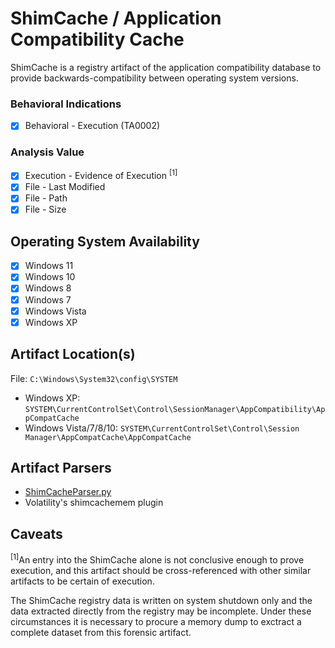 # ShimCache / Application Compatibility Cache
ShimCache is a registry artifact of the application compatibility database to provide backwards-compatibility between operating system versions.

### Behavioral Indications
 - [x] Behavioral - Execution (TA0002)

### Analysis Value
 - [x] Execution - Evidence of Execution <sup>[1]</sup>
 - [x] File - Last Modified
 - [x] File - Path
 - [x] File - Size

## Operating System Availability
 - [x] Windows 11
 - [x] Windows 10
 - [x] Windows 8
 - [x] Windows 7
 - [x] Windows Vista
 - [x] Windows XP

## Artifact Location(s)
File: `C:\Windows\System32\config\SYSTEM`

- Windows XP: `SYSTEM\CurrentControlSet\Control\SessionManager\AppCompatibility\AppCompatCache`
- Windows Vista/7/8/10: `SYSTEM\CurrentControlSet\Control\Session Manager\AppCompatCache\AppCompatCache`

## Artifact Parsers
 - [ShimCacheParser.py](https://github.com/mandiant/ShimCacheParser)
 - Volatility's shimcachemem plugin

## Caveats

<sup>[1]</sup>An entry into the ShimCache alone is not conclusive enough to prove execution, and this artifact should be cross-referenced with other similar artifacts to be certain of execution.

The ShimCache registry data is written on system shutdown only and the data extracted directly from the registry may be incomplete. Under these circumstances it is necessary to procure a memory dump to exctract a complete dataset from this forensic artifact. 
